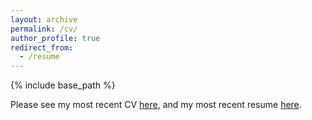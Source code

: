 ```yaml
---
layout: archive
permalink: /cv/
author_profile: true
redirect_from:
  - /resume
---
```


{% include base_path %}


Please see my most recent CV [here](/files/CV_2024.pdf), and my most recent resume [here](/files/Resume_Xu.pdf).